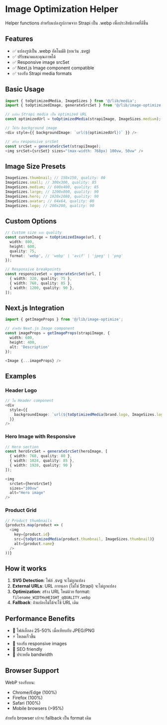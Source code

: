 # Image Optimization Helper

Helper functions สำหรับแปลงรูปภาพจาก Strapi เป็น .webp เพื่อประสิทธิภาพที่ดีขึ้น

## Features

- ✅ แปลงรูปเป็น .webp อัตโนมัติ (ยกเว้น .svg)
- ✅ ปรับขนาดและคุณภาพได้
- ✅ Responsive image srcSet
- ✅ Next.js Image component compatible
- ✅ รองรับ Strapi media formats

## Basic Usage

```typescript
import { toOptimizedMedia, ImageSizes } from '@/lib/media';
import { toOptimizedImage, generateSrcSet } from '@/lib/image-optimize';

// แปลง Strapi media เป็น optimized URL
const optimizedUrl = toOptimizedMedia(strapiImage, ImageSizes.medium);

// ใช้กับ background image
<div style={{ backgroundImage: `url(${optimizedUrl})` }} />

// สร้าง responsive srcSet
const srcSet = generateSrcSet(strapiImage);
<img srcSet={srcSet} sizes="(max-width: 768px) 100vw, 50vw" />
```

## Image Size Presets

```typescript
ImageSizes.thumbnail; // 150x150, quality: 80
ImageSizes.small; // 300x300, quality: 85
ImageSizes.medium; // 600x400, quality: 85
ImageSizes.large; // 1200x800, quality: 90
ImageSizes.hero; // 1920x1080, quality: 90
ImageSizes.avatar; // 64x64, quality: 80
ImageSizes.logo; // 200x200, quality: 90
```

## Custom Options

```typescript
// Custom size และ quality
const customImage = toOptimizedImage(url, {
  width: 800,
  height: 600,
  quality: 75,
  format: 'webp', // 'webp' | 'avif' | 'jpeg' | 'png'
});

// Responsive breakpoints
const responsiveSet = generateSrcSet(url, [
  { width: 320, quality: 75 },
  { width: 768, quality: 85 },
  { width: 1200, quality: 90 },
]);
```

## Next.js Integration

```typescript
import { getImageProps } from '@/lib/image-optimize';

// สำหรับ Next.js Image component
const imageProps = getImageProps(strapiImage, {
  width: 600,
  height: 400,
  alt: 'Description'
});

<Image {...imageProps} />
```

## Examples

### Header Logo

```typescript
// ใน Header component
<div
  style={{
    backgroundImage: `url(${toOptimizedMedia(brand.logo, ImageSizes.logo)})`
  }}
/>
```

### Hero Image with Responsive

```typescript
// Hero section
const heroSrcSet = generateSrcSet(heroImage, [
  { width: 768, quality: 80 },
  { width: 1024, quality: 85 },
  { width: 1920, quality: 90 }
]);

<img
  srcSet={heroSrcSet}
  sizes="100vw"
  alt="Hero image"
/>
```

### Product Grid

```typescript
// Product thumbnails
{products.map(product => (
  <img
    key={product.id}
    src={toOptimizedMedia(product.thumbnail, ImageSizes.thumbnail)}
    alt={product.name}
  />
))}
```

## How it works

1. **SVG Detection**: ไฟล์ .svg จะไม่ถูกแปลง
2. **External URLs**: URL ภายนอก (ไม่ใช่ Strapi) จะไม่ถูกแปลง
3. **Optimization**: สร้าง URL ใหม่ด้วย format: `filename_WIDTHxHEIGHT_qQUALITY.webp`
4. **Fallback**: ถ้าแปลงไม่ได้จะใช้ URL เดิม

## Performance Benefits

- 🚀 ไฟล์เล็กลง 25-50% เมื่อเทียบกับ JPEG/PNG
- ⚡ โหลดเร็วขึ้น
- 📱 รองรับ responsive images
- 🎯 SEO friendly
- 💾 ประหยัด bandwidth

## Browser Support

WebP รองรับบน:

- Chrome/Edge (100%)
- Firefox (100%)
- Safari (100%)
- Mobile browsers (>95%)

สำหรับ browser เก่าจะ fallback เป็น format เดิม
